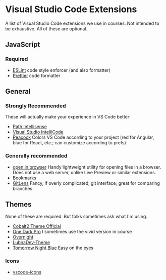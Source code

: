 # Visual Studio Code Extensions

A list of Visual Studio Code extensions we use in courses. Not intended to be exhaustive. All of these are optional.

## JavaScript

### Required

- [ESLint](https://marketplace.visualstudio.com/items?itemName=dbaeumer.vscode-eslint) code style enforcer (and also formatter)
- [Prettier](https://marketplace.visualstudio.com/items?itemName=esbenp.prettier-vscode) code formatter

## General

### Strongly Recommended

These will actually make your experience in VS Code better:

- [Path Intellisense](https://marketplace.visualstudio.com/items?itemName=christian-kohler.path-intellisense)
- [Visual Studio IntelliCode](https://marketplace.visualstudio.com/items?itemName=VisualStudioExptTeam.vscodeintellicode)
- [Peacock](https://marketplace.visualstudio.com/items?itemName=johnpapa.vscode-peacock) Colors VS Code according to your project (red for Angular, blue for React, etc.; can customize according to prefs)

### Generally recommended

- [open in browser](https://marketplace.visualstudio.com/items?itemName=techer.open-in-browser) Handy lightweight utility for opening files in a browser. Does not use a web server, unlike Live Preview or similar extensions.
- [Bookmarks](https://marketplace.visualstudio.com/items?itemName=alefragnani.Bookmarks)
- [GitLens](https://marketplace.visualstudio.com/items?itemName=eamodio.gitlens) Fancy, if overly complicated, git interface; great for comparing branches

## Themes

None of these are required. But folks sometimes ask what I'm using.

- [Cobalt2 Theme Official](https://marketplace.visualstudio.com/items?itemName=wesbos.theme-cobalt2)
- [One Dark Pro](https://marketplace.visualstudio.com/items?itemName=zhuangtongfa.Material-theme) I sometimes use the vivid version in course
- [Overnight](https://marketplace.visualstudio.com/items?itemName=cev.overnight)
- [LubnaDev-Theme](https://marketplace.visualstudio.com/items?itemName=lubnadev.lubnadev-theme)
- [Tomorrow Night Blue](https://marketplace.visualstudio.com/items?itemName=gerane.Theme-TomorrowNightBlue) Easy on the eyes

### Icons

- [vscode-icons](https://marketplace.visualstudio.com/items?itemName=vscode-icons-team.vscode-icons) 



